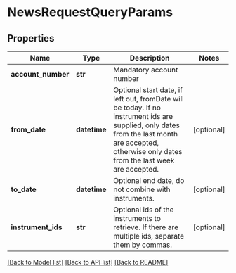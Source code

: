 # NewsRequestQueryParams

## Properties
Name | Type | Description | Notes
------------ | ------------- | ------------- | -------------
**account_number** | **str** | Mandatory account number | 
**from_date** | **datetime** | Optional start date, if left out, fromDate will be today. If no instrument ids are supplied, only dates from the  last month are accepted, otherwise only dates from the last week are accepted. | [optional] 
**to_date** | **datetime** | Optional end date, do not combine with instruments. | [optional] 
**instrument_ids** | **str** | Optional ids of the instruments to retrieve.  If there are multiple ids, separate them by commas. | [optional] 

[[Back to Model list]](../README.md#documentation-for-models) [[Back to API list]](../README.md#documentation-for-api-endpoints) [[Back to README]](../README.md)


